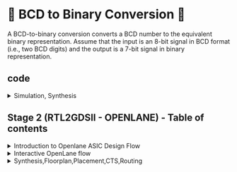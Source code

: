 # 🔱 BCD to Binary Conversion 🔱

A BCD-to-binary conversion converts a BCD number to the equivalent binary representation.
Assume that the input is an 8-bit signal in BCD format (i.e., two BCD digits) and the
output is a 7-bit signal in binary representation.

## code

<details>
<summary>Simulation, Synthesis</summary>
<br>

## Simulation

```
iverilog pes_bcdbin.v pes_bcdbin_tb.v
./a.out
gtkwave pes_bcdbin_tb.vcd
```

![image](https://github.com/Tech-mohankrishna/pes_bcdbin/assets/57735263/e61560e2-f132-46e0-8198-daba76f0148f)

## Synthesis

```
read_liberty -lib ../pes_asic_class/sky130RTLDesignAndSynthesisWorkshop/lib/sky130_fd_sc_hd__tt_025C_1v80.lib 
read_verilog pes_bcdbin.v
synth -top pes_bcdbin
abc -liberty ../pes_asic_class/sky130RTLDesignAndSynthesisWorkshop/lib/sky130_fd_sc_hd__tt_025C_1v80.lib
show
```

![image](https://github.com/Tech-mohankrishna/pes_bcdbin/assets/57735263/74d2930d-17e4-4a28-9a34-ebf8cfb41513)


## GLS

![image](https://github.com/Tech-mohankrishna/pes_bcdbin/assets/57735263/496e32ea-a52e-40ae-94cd-e52d8df06241)


</details>


## Stage 2 (RTL2GDSII - OPENLANE) - Table of contents

<details>
<summary>Introduction to Openlane ASIC Design Flow</summary>
<br>

![image](https://github.com/Pavan2280/pes_pd/assets/131603225/24e63c09-da0d-4da6-943c-f54d6abbda85)

#### Design Stages

1) **Synthesis**
   1. **yosys** - Yosys performs RTL synthesis, converting high-level RTL descriptions into gate-level netlists.
   2. **abc** - ABC is used for further optimization and technology mapping to enhance the gate-level design.
   3. **OpenSTA** - OpenSTA conducts static timing analysis to verify if the synthesized design meets timing constraints in the OpenLane flow.

2) **Floorplan & PND**
   1. **init_fp (Initial Floorplan)** - Floorplanning involves determining the initial placement and arrangement of various functional blocks or cells within the chip's       
   layout area.
   2. **ioplacer** - ioplacer is a tool used in the physical design process to place Input/Output (I/O) pads or pins on the chip's boundary.
   3. **pdn** - The PDN is responsible for distributing power (supply voltage) and ground (reference voltage) throughout the chip, ensuring that all components receive the       necessary power supply and maintain stable electrical operation.
   4. **tapcell** - A "tapcell" is a special type of cell used in digital integrated circuit design, particularly in standard cell libraries.It is typically used to create 
   tap connections for the bulk terminals in digital CMOS (Complementary Metal-Oxide-Semiconductor) designs.

3) **Placement**
   1. **Replace** - RePlace is a tool used in the OpenLane flow for cell placement optimization.It focuses on optimizing the placement of standard cells within the chip's   
   layout to achieve better area utilization, timing, and power efficiency.
   2. **Resizer** - Resizer is a tool employed during the physical design process to perform cell resizing and optimization.
   3. **OpenDP (Open Detailed Placement)** - OpenDP, or Open Detailed Placement, is a detailed placement tool used in OpenLane.It is responsible for the fine-grained 
   placement of cells, ensuring that they are precisely positioned within rows and tracks while adhering to design constraints and achieving optimal utilization of the chip's 
   layout area.
   4. **OpenPhysyn (Open Physical Synthesis)** - OpenPhysyn is a tool within OpenLane that performs physical synthesis tasks.It optimizes the logical and physical aspects of 
   the design simultaneously, improving the placement, power, area, and timing by considering both logic and physical information during the optimization process.

4) **CTS**
   1. **TritonCTS** - TritonCTS generates a clock distribution network.

5) **Routing**
   1. **FastRoute** - FastRoute is a global routing tool used in the physical design stage of ASIC chip design.
   2. **TritonRoute** - TritonRoute is a detailed or global routing tool used in the later stages of ASIC chip design, following placement and initial global routing.
   
6) **GDSII Generation**
   1. **Magic** - Magic is primarily a layout tool used for creating and editing IC layouts, and it is often used for digital CMOS design.
   2. **KLayout** - KLayout is primarily used for viewing, editing, and analyzing IC layouts but is not a layout creation tool like Magic.
   
8) **Checks**
   1. **CVC** - CVC is a tool primarily used for verification and debugging of digital designs.
   2. **Netgen** - Netgen is an open-source digital netlist comparison and LVS (Layout vs. Schematic) tool.

[Back to Stage-2](#Stage-2)
</details>

<details>
<summary>Interactive OpenLane flow</summary>
<br>

Open terminal and type the following commands.
```
cd OpenLane/ 
make mount 
./flow.tcl -interactive
package require openlane 0.9
prep -design openlane/pes_bcdbin -tag run-1
```
![prep_design](https://github.com/Tech-mohankrishna/pes_bcdbin/assets/57735263/dea59dea-885d-4cea-8c28-f6c653e206c1)

</details>

<details>
<summary>Synthesis,Floorplan,Placement,CTS,Routing</summary>
<br>

**Synthesis**
+ Command to exectue
```
run_synthesis
```
![synthesis](https://github.com/Tech-mohankrishna/pes_bcdbin/assets/57735263/ed688602-b730-48e1-9362-cfc5bd6b539d)


**Floorplan**
+ Command to exectue
```
run_floorplan
```
![flr](https://github.com/Tech-mohankrishna/pes_bcdbin/assets/57735263/34ca151f-a53e-4fd1-b06e-6a0d8180f657)


**Note we need to use libs.tech file so we need to gitclone this https://github.com/hwiiiii/sky130A into pdks folder**
```
git clone https://github.com/hwiiiii/sky130A
```

```
magic -T /home/mohankrishna/sky130A/sky130A/1lbs.tech/magic/sky130A. tech lef read ../../tmp/merged.nom.lef def read pes_bcdbin.def
```
![floor_plan_command](https://github.com/Tech-mohankrishna/pes_bcdbin/assets/57735263/03e6ec54-22f5-4f1e-8817-e2cd88667472)
![floorplan](https://github.com/Tech-mohankrishna/pes_bcdbin/assets/57735263/aeadfc1d-2f12-4603-ab2b-37e693dbbe7f)
![floorplan_result](https://github.com/Tech-mohankrishna/pes_bcdbin/assets/57735263/0c56c6c5-7e33-433b-ac38-ecc7d10086cb)


**Placement**
+ Command to exectue
```
run_placement
```
![placement](https://github.com/Tech-mohankrishna/pes_bcdbin/assets/57735263/0122f17b-5a1f-4fb7-b9a0-79bcf81a8883)


```
magic -T /home/mohankrishna/sky130A/sky130A/1lbs.tech/magic/sky130A. tech lef read ../../tmp/merged.nom.lef def read pes_bcdbin.def
```

![placement](https://github.com/Tech-mohankrishna/pes_bcdbin/assets/57735263/b9d9c041-9ad6-463a-8cde-ec1b73a570e3)


**CTS**
+ Command to exectue
```
run_cts
```
![cts](https://github.com/Tech-mohankrishna/pes_bcdbin/assets/57735263/853305e9-2e11-469f-a594-a7c2bd60e8d7)


**Routing**
+ Command to exectue
```
run_routing
```
![run_routing](https://github.com/Tech-mohankrishna/pes_bcdbin/assets/57735263/8dfe329e-c02a-449b-8d5d-fbcc1266925e)



```
magic -T /home/mohankrishna/sky130A/sky130A/1lbs.tech/magic/sky130A. tech lef read ../../tmp/merged.nom.lef def read pes_bcdbin.def
```
![routing](https://github.com/Tech-mohankrishna/pes_bcdbin/assets/57735263/dc1ec91c-672d-4ab6-8097-2c580854c7bd)


**These reports generated are given below , after executing run_routing command**
![power_report](https://github.com/Tech-mohankrishna/pes_bcdbin/assets/57735263/b96dbaae-fac3-45fa-9f88-3609928a0477)
![skew_report](https://github.com/Tech-mohankrishna/pes_bcdbin/assets/57735263/e856e15d-aba6-44dd-a864-33c173515a98)
![area_report](https://github.com/Tech-mohankrishna/pes_bcdbin/assets/57735263/b1bae47a-ba14-4a4a-934c-82219af0be70)

#### Statistics
- Area = 3969 um2
- Internal Power = 2.78e-04 W
- Switching Power = 2.21e-04 W
- Leakage Power = 1.51e-04 W
- Total Power = 4.90e-04 W




